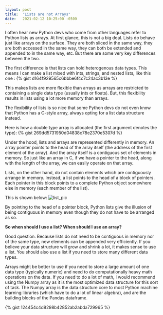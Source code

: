 ```yaml
---
layout: post
title:  "Lists are not Arrays"
date:   2021-02-12 10:25:00 -0500
---
```


I often hear new Python devs who come from other languages refer to Python lists as arrays. 
At first glance, this is not a big deal. Lists do behave just like arrays on the surface. They are both sliced in the same way, they are both accessed in the same way, they can both be extended and appended to in the same way, etc. But there are some very key differences between the two.

The first difference is that lists can hold heterogenous data types. This means I can make a list mixed with ints, strings, and nested lists, like this one : 
{% gist d164f929565c6bbbe6f4c7c24ac3b13e %}

This makes lists are more flexible than arrays as arrays are restricted to containing a single data type (usually ints or floats). But, this flexibility results in lists using a lot more memory than arrays.   

The flexibility of lists is so nice that some Python devs do not even know that Python has a C-style array, always opting for a list data structure instead. 

Here is how a double type array is allocated (the first argument denotes the type):
{% gist 269dd5731950d04838c78e2370e5307d %}

Under the hood, lists and arrays are represented differently in memory. An array pointer points to the head of the array itself (the address of the first element of the array). And the array itself is a contiguous set of elements in memory. So just like an array in C, if we have a pointer to the head, along with the length of the array, we can easily operate on that array.  

Lists, on the other hand, do not contain elements which are contiguously arrange in memory. Instead, a list points to the head of a block of pointers. Each pointer in this block points to a complete Python object somewhere else in memory (each member of the list). 


This is shown below:
![list_pic](../../../images/list_vs_array.png)

By pointing to the head of a pointer block, Python lists give the illusion of being contiguous in memory even though they do not have to be arranged as so. 

**So when should I use a list? When should I use an array?**  

Good question. Because lists do not need to be contiguous in memory nor of the same type, new elements can be appended very efficiently. If you believe your data structure will grow and shrink a lot, it makes sense to use a list. You should also use a list if you need to store many different data types.  

Arrays might be better to use if you need to store a large amount of one data type (typically numeric) and need to do computationally heavy math operations on the data. If you need to do a lot of math, I would recommend using the Numpy array as it is the most optimized data structure for this sort of task. The Numpy array is the data structure core to most Python machine learning libraries (which have to do a lot of linear algebra), and are the building blocks of the Pandas dataframe.

{% gist 124454c4d8298b42852ab2abda729965 %}